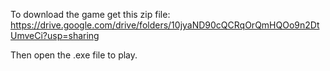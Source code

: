 To download the game get this zip file: https://drive.google.com/drive/folders/10jyaND90cQCRqOrQmHQOo9n2DtUmveCi?usp=sharing

Then open the .exe file to play.
